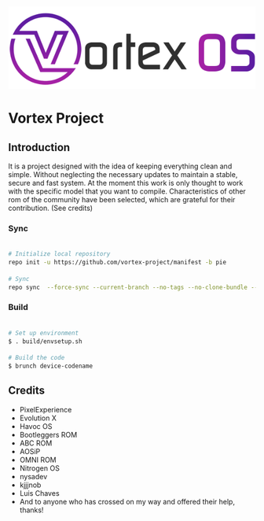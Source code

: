 <div align="center"><img src="https://raw.githubusercontent.com/vortex-project/manifest/pie/snippets/new_vortex_logo.png" alt="" /></div>

# Vortex Project #

Introduction
---------------

It is a project designed with the idea of ​​keeping everything clean and simple. Without neglecting the necessary updates to maintain a stable, secure and fast system. 
At the moment this work is only thought to work with the specific model that you want to compile. Characteristics of other rom of the community have been selected, which are grateful for their contribution. (See credits)


### Sync ###

```bash

# Initialize local repository
repo init -u https://github.com/vortex-project/manifest -b pie

# Sync
repo sync  --force-sync --current-branch --no-tags --no-clone-bundle --optimized-fetch --prune -j$(nproc --all)
```

### Build ###

```bash

# Set up environment
$ . build/envsetup.sh

# Build the code
$ brunch device-codename
```

Credits
---------------

- PixelExperience
- Evolution X
- Havoc OS
- Bootleggers ROM
- ABC ROM
- AOSiP
- OMNI ROM
- Nitrogen OS
- nysadev
- kjjjnob
- Luis Chaves
- And to anyone who has crossed on my way and offered their help, thanks!
